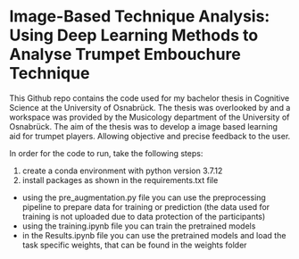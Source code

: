 # Image-Based Technique Analysis: Using Deep Learning Methods to Analyse Trumpet Embouchure Technique

This Github repo contains the code used for my bachelor thesis in Cognitive Science at the University of Osnabrück. 
The thesis was overlooked by and a workspace was provided by the Musicology department of the University of Osnabrück. 
The aim of the thesis was to develop a image based learning aid for trumpet players. Allowing objective and precise feedback 
to the user.

In order for the code to run, take the following steps:
1. create a conda environment with python version 3.7.12
2. install packages as shown in the requirements.txt file


  - using the pre_augmentation.py file you can use the preprocessing pipeline to prepare data for training or prediction
   (the data used for training is not uploaded due to data protection of the participants)
  - using the training.ipynb file you can train the pretrained models
  - in the Results.ipynb file you can use the pretrained models and load the task specific
    weights, that can be found in the weights folder 

